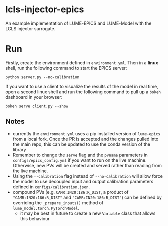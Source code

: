 # lcls-injector-epics

An example implementation of LUME-EPICS and LUME-Model with the LCLS injector surrogate.

# Run

Firstly, create the environment defined in `environment.yml`. Then in a **linux** shell, run the following command to start the EPICS server:

```python server.py --no-calibration```

If you want to use a client to visualize the results of the model in real time, open a second linux shell and run the following command to pull up a `bokeh` dashboard in your browser:

```bokeh serve client.py --show```

## Notes

* currently the `environment.yml` uses a pip installed version of `lume-epics` from a local fork. Once the PR is accepted and the changes pulled into the main repo, this can be updated to use the conda version of the library
* Remember to change the `serve` flag and the `pvname` parameters in `configs/epics_config.yml` if you want to run on the live machine. Otherwise, new PVs will be created and served rather than reading from the live machine.
* Using the `--calibration` flag instead of `--no-calibration` will allow force the model to use decoupled input and output calibration parameters defined in `configs/calibration.json`.
* compound PVs (e.g. `CAMR:IN20:186:R_DIST`, a product of `"CAMR:IN20:186:R_DIST"` and `"CAMR:IN20:186:R_DIST"`) can be defined by overriding the `_prepare_inputs()` method of `lume_model.torch.PyTorchModel`.
  * it may be best in future to create a new `Variable` class that allows this behaviour
